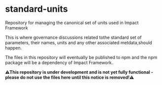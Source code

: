# standard-units

Repository for managing the canonical set of units used in Impact Framework

This is where governance discussions related tothe standard set of parameters, their names, units and any other associated metdata,should happen.

The files in this repository will eventually be published to npm and the npm package will be a dependency of Impact Framework.

**⚠️This repository is under development and is not yet fully functional - please do not use the files here until this notice is removed!⚠️**
